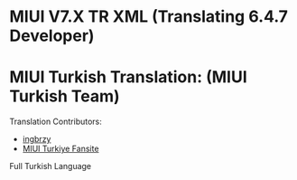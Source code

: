 MIUI V7.X TR XML
(Translating 6.4.7 Developer)
==============================

MIUI Turkish Translation: (MIUI Turkish Team)
==============================

Translation Contributors:
- [ingbrzy](http://xiaomi.eu)
- [MIUI Turkiye Fansite](http://www.miuiturkiye.net)  


Full Turkish Language


